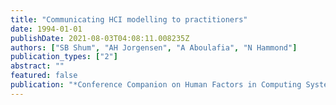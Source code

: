 ```yaml
---
title: "Communicating HCI modelling to practitioners"
date: 1994-01-01
publishDate: 2021-08-03T04:08:11.008235Z
authors: ["SB Shum", "AH Jorgensen", "A Aboulafia", "N Hammond"]
publication_types: ["2"]
abstract: ""
featured: false
publication: "*Conference Companion on Human Factors in Computing Systems*"
---
```


